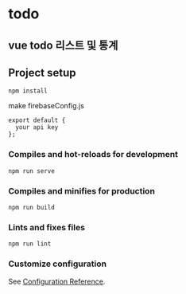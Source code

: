 # todo

## vue todo 리스트 및 통계

## Project setup
```
npm install
```
make firebaseConfig.js
```
export default {
  your api key
};
```

### Compiles and hot-reloads for development
```
npm run serve
```

### Compiles and minifies for production
```
npm run build
```

### Lints and fixes files
```
npm run lint
```

### Customize configuration
See [Configuration Reference](https://cli.vuejs.org/config/).
